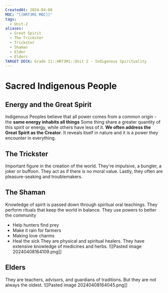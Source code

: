 ```yaml
---
CreatedAt: 2024-04-08
MOC: "[[HRT3M1 MOC]]"
tags:
  - Unit-2
aliases:
  - Great Spirit
  - The Trickster
  - Trickster
  - Shaman
  - Elder
  - Elders
TARGET DECK: Grade 11::HRT3M1::Unit 2 - Indigenous Spirituality
---
```

# Sacred Indigenous People

## Energy and the Great Spirit
Indigenous Peoples believe that all power comes from a common origin - the **same energy inhabits all things**
Some thing share a greater quantity of this spirit or energy, while others have less of it.
**We often address the Great Spirit as the Creator**. It reveals itself in nature and it is a power they encounter in everything.
<!--ID: 1718379549878-->


## The Trickster
Important figure in the creation of the world. They're impulsive, a bungler, a joker or buffoon. They act as if there is no moral value. Lastly, they often are pleasure-seaking and troublemakers.


## The Shaman
Knowledge of spirit is passed down through spiritual oral teachings. They perform rituals that keep the world in balance.
They use powers to better the community
- Help hunters find prey
- Make it rain for farmers
- Making love charms
- Heal the sick
They are physical and spiritual healers. They have extensive knowledge of medicines and herbs. ![[Pasted image 20240408164109.png]]
<!--ID: 1719079170864-->



## Elders
They are teachers, advisors, and guardians of traditions. But they are not always the oldest.
![[Pasted image 20240408164045.png]]
<!--ID: 1718379549889-->
